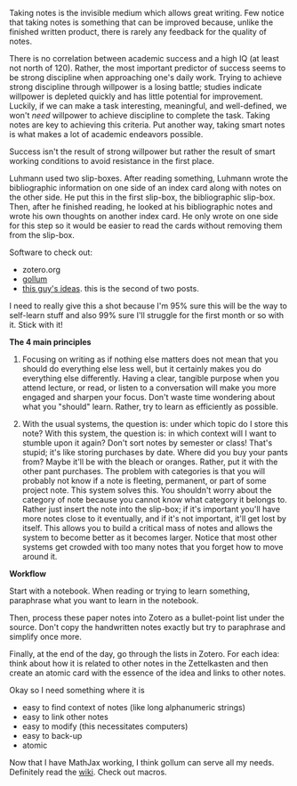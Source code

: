 Taking notes is the invisible medium which allows great writing. Few notice that taking notes is something that can be improved because, unlike the finished written product, there is rarely any feedback for the quality of notes. 

There is no correlation between academic success and a high IQ (at least not north of 120). Rather, the most important predictor of success seems to be strong discipline when approaching one's daily work. Trying to achieve strong discipline through willpower is a losing battle; studies indicate willpower is depleted quickly and has little potential for improvement. Luckily, if we can make a task interesting, meaningful, and well-defined, we won't *need* willpower to achieve discipline to complete the task. Taking notes are key to achieving this criteria. Put another way, taking smart notes is what makes a lot of academic endeavors possible. 

Success isn't the result of strong willpower but rather the result of smart working conditions to avoid resistance in the first place. 

Luhmann used two slip-boxes. After reading something, Luhmann wrote the bibliographic information on one side of an index card along with notes on the other side. He put this in the first slip-box, the bibliographic slip-box. Then, after he finished reading, he looked at his bibliographic notes and wrote his own thoughts on another index card. He only wrote on one side for this step so it would be easier to read the cards without removing them from the slip-box. 

Software to check out: 
- zotero.org 
- [gollum](https://github.com/gollum/gollum) 
- [this guy's ideas](https://clerestory.netlify.com/zk1/). this is the second of two posts. 

I need to really give this a shot because I'm 95% sure this will be the way to self-learn stuff and also 99% sure I'll struggle for the first month or so with it. Stick with it! 

**The 4 main principles**

1. Focusing on writing as if nothing else matters does not mean that you should do everything else less well, but it certainly makes you do everything else differently. Having a clear, tangible purpose when you attend lecture, or read, or listen to a conversation will make you more engaged and sharpen your focus. Don't waste time wondering about what you "should" learn. Rather, try to learn as efficiently as possible. 

2. With the usual systems, the question is: under which topic do I store this note? With this system, the question is: in which context will I want to stumble upon it again? Don't sort notes by semester or class! That's stupid; it's like storing purchases by date. Where did you buy your pants from? Maybe it'll be with the bleach or oranges. Rather, put it with the other pant purchases. The problem with categories is that you will probably not know if a note is fleeting, permanent, or part of some project note. This system solves this. You shouldn't worry about the category of note because you cannot know what category it belongs to. Rather just insert the note into the slip-box; if it's important you'll have more notes close to it eventually, and if it's not important, it'll get lost by itself. This allows you to build a critical mass of notes and allows the system to become better as it becomes larger. Notice that most other systems get crowded with too many notes that you forget how to move around it. 


**Workflow**

Start with a notebook. When reading or trying to learn something, paraphrase what you want to learn in the notebook. 

Then, process these paper notes into Zotero as a bullet-point list under the source. Don't copy the handwritten notes exactly but try to paraphrase and simplify once more. 

Finally, at the end of the day, go through the lists in Zotero. For each idea: think about how it is related to other notes in the Zettelkasten and then create an atomic card with the essence of the idea and links to other notes. 

Okay so I need something where it is 
- easy to find context of notes (like long alphanumeric strings)
- easy to link other notes
- easy to modify (this necessitates computers) 
- easy to back-up 
- atomic

Now that I have MathJax working, I think gollum can serve all my needs. Definitely read the [wiki](https://github.com/gollum/gollum/wiki). Check out macros. 
